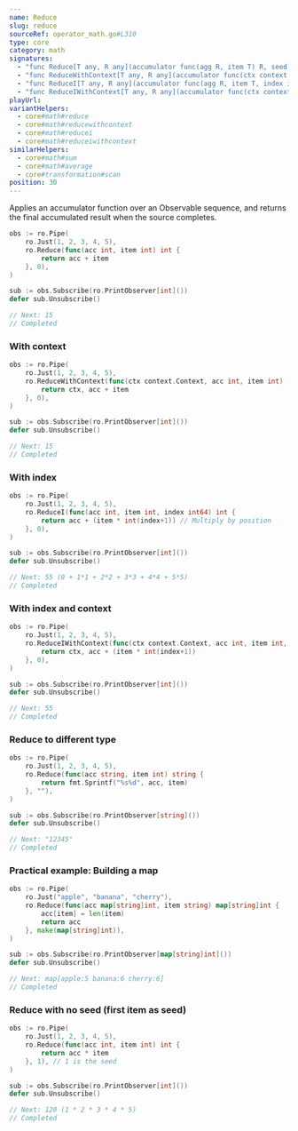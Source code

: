 ```yaml
---
name: Reduce
slug: reduce
sourceRef: operator_math.go#L310
type: core
category: math
signatures:
  - "func Reduce[T any, R any](accumulator func(agg R, item T) R, seed R)"
  - "func ReduceWithContext[T any, R any](accumulator func(ctx context.Context, agg R, item T) (context.Context, R), seed R)"
  - "func ReduceI[T any, R any](accumulator func(agg R, item T, index int64) R, seed R)"
  - "func ReduceIWithContext[T any, R any](accumulator func(ctx context.Context, agg R, item T, index int64) (context.Context, R), seed R)"
playUrl:
variantHelpers:
  - core#math#reduce
  - core#math#reducewithcontext
  - core#math#reducei
  - core#math#reduceiwithcontext
similarHelpers:
  - core#math#sum
  - core#math#average
  - core#transformation#scan
position: 30
---
```


Applies an accumulator function over an Observable sequence, and returns the final accumulated result when the source completes.

```go
obs := ro.Pipe(
    ro.Just(1, 2, 3, 4, 5),
    ro.Reduce(func(acc int, item int) int {
        return acc + item
    }, 0),
)

sub := obs.Subscribe(ro.PrintObserver[int]())
defer sub.Unsubscribe()

// Next: 15
// Completed
```

### With context

```go
obs := ro.Pipe(
    ro.Just(1, 2, 3, 4, 5),
    ro.ReduceWithContext(func(ctx context.Context, acc int, item int) (context.Context, int) {
        return ctx, acc + item
    }, 0),
)

sub := obs.Subscribe(ro.PrintObserver[int]())
defer sub.Unsubscribe()

// Next: 15
// Completed
```

### With index

```go
obs := ro.Pipe(
    ro.Just(1, 2, 3, 4, 5),
    ro.ReduceI(func(acc int, item int, index int64) int {
        return acc + (item * int(index+1)) // Multiply by position
    }, 0),
)

sub := obs.Subscribe(ro.PrintObserver[int]())
defer sub.Unsubscribe()

// Next: 55 (0 + 1*1 + 2*2 + 3*3 + 4*4 + 5*5)
// Completed
```

### With index and context

```go
obs := ro.Pipe(
    ro.Just(1, 2, 3, 4, 5),
    ro.ReduceIWithContext(func(ctx context.Context, acc int, item int, index int64) (context.Context, int) {
        return ctx, acc + (item * int(index+1))
    }, 0),
)

sub := obs.Subscribe(ro.PrintObserver[int]())
defer sub.Unsubscribe()

// Next: 55
// Completed
```

### Reduce to different type

```go
obs := ro.Pipe(
    ro.Just(1, 2, 3, 4, 5),
    ro.Reduce(func(acc string, item int) string {
        return fmt.Sprintf("%s%d", acc, item)
    }, ""),
)

sub := obs.Subscribe(ro.PrintObserver[string]())
defer sub.Unsubscribe()

// Next: "12345"
// Completed
```

### Practical example: Building a map

```go
obs := ro.Pipe(
    ro.Just("apple", "banana", "cherry"),
    ro.Reduce(func(acc map[string]int, item string) map[string]int {
        acc[item] = len(item)
        return acc
    }, make(map[string]int)),
)

sub := obs.Subscribe(ro.PrintObserver[map[string]int]())
defer sub.Unsubscribe()

// Next: map[apple:5 banana:6 cherry:6]
// Completed
```

### Reduce with no seed (first item as seed)

```go
obs := ro.Pipe(
    ro.Just(1, 2, 3, 4, 5),
    ro.Reduce(func(acc int, item int) int {
        return acc * item
    }, 1), // 1 is the seed
)

sub := obs.Subscribe(ro.PrintObserver[int]())
defer sub.Unsubscribe()

// Next: 120 (1 * 2 * 3 * 4 * 5)
// Completed
```